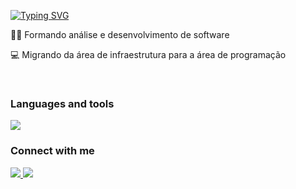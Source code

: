 

 [![Typing SVG](https://readme-typing-svg.herokuapp.com?font=Fira+Code&pause=1000&width=435&lines=Oi!+Meu+Nome+é+Lucas+%F0%9F%96%96)](https://git.io/typing-svg)


 <p>🧑‍🎓 Formando análise e desenvolvimento de software </p>
 <p>💻 Migrando da área de infraestrutura para a área de programação </p>
 
</div>

<br>
<div>
  <h3 >Languages and tools </h3>
  <a href="https://skillicons.dev"> <img src="https://skillicons.dev/icons?i=html,css,js,nodejs,react,ts,git,github,mysql,postgres,postman,linux"/></a>
</div>

<div>
 <h3 > Connect with me </h3>
  <a href="https://www.linkedin.com/in/lucas-vicente-564244174/" tang="_blank"> <img src = "https://img.shields.io/badge/LinkedIn-0077B5?style=for-the-badge&logo=linkedin&logoColor=white" target ="_blank" > </img>  </a>
   <a href="" tang="_blank"> <img src = "https://img.shields.io/badge/Portifolio-0077B5?style=for-the-badge&logo=&logoColor=white" target ="_blank" </img>  </a>
 </div>
